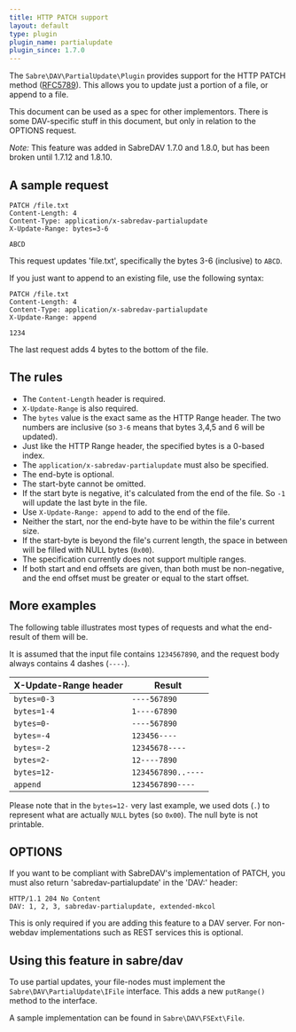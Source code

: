 ```yaml
---
title: HTTP PATCH support
layout: default
type: plugin
plugin_name: partialupdate
plugin_since: 1.7.0
---
```


The `Sabre\DAV\PartialUpdate\Plugin` provides support for the HTTP PATCH method
([RFC5789][1]). This allows you to update just a portion of a file, or append
to a file.

This document can be used as a spec for other implementors. There is some
DAV-specific stuff in this document, but only in relation to the OPTIONS
request.

*Note:* This feature was added in SabreDAV 1.7.0 and 1.8.0, but has been
broken until 1.7.12 and 1.8.10.

A sample request
----------------

    PATCH /file.txt
    Content-Length: 4
    Content-Type: application/x-sabredav-partialupdate
    X-Update-Range: bytes=3-6

    ABCD

This request updates 'file.txt', specifically the bytes 3-6 (inclusive) to
`ABCD`.

If you just want to append to an existing file, use the following syntax:

    PATCH /file.txt
    Content-Length: 4
    Content-Type: application/x-sabredav-partialupdate
    X-Update-Range: append

    1234

The last request adds 4 bytes to the bottom of the file.

The rules
---------

* The `Content-Length` header is required.
* `X-Update-Range` is also required.
* The `bytes` value is the exact same as the HTTP Range header. The two numbers
  are inclusive (so `3-6` means that bytes 3,4,5 and 6 will be updated).
* Just like the HTTP Range header, the specified bytes is a 0-based index.
* The `application/x-sabredav-partialupdate` must also be specified.
* The end-byte is optional.
* The start-byte cannot be omitted.
* If the start byte is negative, it's calculated from the end of the file. So
  `-1` will update the last byte in the file.
* Use `X-Update-Range: append` to add to the end of the file.
* Neither the start, nor the end-byte have to be within the file's current
  size.
* If the start-byte is beyond the file's current length, the space in between
  will be filled with NULL bytes (`0x00`).
* The specification currently does not support multiple ranges.
* If both start and end offsets are given, than both must be non-negative, and
  the end offset must be greater or equal to the start offset.

More examples
-------------

The following table illustrates most types of requests and what the end-result
of them will be.

It is assumed that the input file contains `1234567890`, and the request body
always contains 4 dashes (`----`).

| X-Update-Range header | Result             |
| --------------------- | ------------------ |
| `bytes=0-3`           | `----567890`       |
| `bytes=1-4`           | `1----67890`       |
| `bytes=0-`            | `----567890`       |
| `bytes=-4`            | `123456----`       |
| `bytes=-2`            | `12345678----`     |
| `bytes=2-`            | `12----7890`       |
| `bytes=12-`           | `1234567890..----` |
| `append`              | `1234567890----`   |

Please note that in the `bytes=12-` very last example, we used dots (`.`) to
represent what are actually `NULL` bytes (so `0x00`). The null byte is not
printable.

OPTIONS
-------

If you want to be compliant with SabreDAV's implementation of PATCH, you must
also return 'sabredav-partialupdate' in the 'DAV:' header:

    HTTP/1.1 204 No Content
    DAV: 1, 2, 3, sabredav-partialupdate, extended-mkcol

This is only required if you are adding this feature to a DAV server. For
non-webdav implementations such as REST services this is optional.

Using this feature in sabre/dav
-------------------------------

To use partial updates, your file-nodes must implement the
`Sabre\DAV\PartialUpdate\IFile` interface. This adds a new `putRange()` method
to the interface.

A sample implementation can be found in `Sabre\DAV\FSExt\File`.

[1]: http://tools.ietf.org/html/rfc5789
